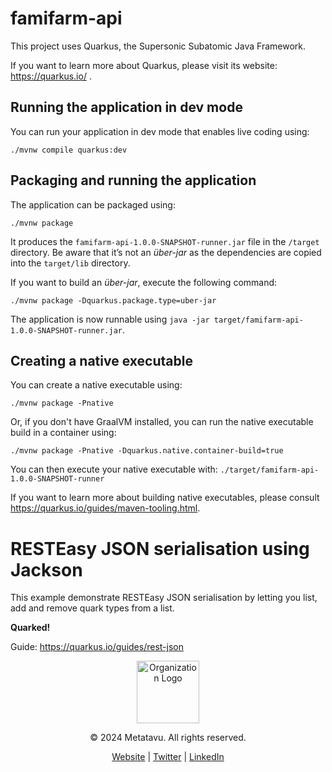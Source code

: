 # famifarm-api

This project uses Quarkus, the Supersonic Subatomic Java Framework.



If you want to learn more about Quarkus, please visit its website: https://quarkus.io/ .


## Running the application in dev mode

You can run your application in dev mode that enables live coding using:

```shell script
./mvnw compile quarkus:dev
```

## Packaging and running the application

The application can be packaged using:
```shell script
./mvnw package
```
It produces the `famifarm-api-1.0.0-SNAPSHOT-runner.jar` file in the `/target` directory.
Be aware that it’s not an _über-jar_ as the dependencies are copied into the `target/lib` directory.

If you want to build an _über-jar_, execute the following command:
```shell script
./mvnw package -Dquarkus.package.type=uber-jar
```

The application is now runnable using `java -jar target/famifarm-api-1.0.0-SNAPSHOT-runner.jar`.

## Creating a native executable

You can create a native executable using: 
```shell script
./mvnw package -Pnative
```

Or, if you don't have GraalVM installed, you can run the native executable build in a container using: 
```shell script
./mvnw package -Pnative -Dquarkus.native.container-build=true
```

You can then execute your native executable with: `./target/famifarm-api-1.0.0-SNAPSHOT-runner`

If you want to learn more about building native executables, please consult https://quarkus.io/guides/maven-tooling.html.

# RESTEasy JSON serialisation using Jackson

<p>This example demonstrate RESTEasy JSON serialisation by letting you list, add and remove quark types from a list.</p>
<p><b>Quarked!</b></p>

Guide: https://quarkus.io/guides/rest-json
<div id="metatavu-custom-footer"><div align="center">
    <img src="https://metatavu.fi/wp-content/uploads/2024/02/cropped-metatavu-favicon.jpg" alt="Organization Logo" width="100">
    <p>© 2024 Metatavu. All rights reserved.</p>
    <p>
        <a href="https://www.metatavu.fi">Website</a> | 
        <a href="https://twitter.com/metatavu">Twitter</a> | 
        <a href="https://fi.linkedin.com/company/metatavu">LinkedIn</a>
    </p>
</div></div>